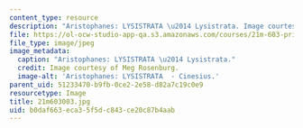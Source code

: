 ```yaml
---
content_type: resource
description: "Aristophanes: LYSISTRATA \u2014 Lysistrata. Image courtesy of Meg Rosenburg."
file: https://ol-ocw-studio-app-qa.s3.amazonaws.com/courses/21m-603-principles-of-design-fall-2005/b0daf663eca35f5dc843ce20c87b4aab_21m603003.jpg
file_type: image/jpeg
image_metadata:
  caption: "Aristophanes: LYSISTRATA \u2014 Lysistrata."
  credit: Image courtesy of Meg Rosenburg.
  image-alt: 'Aristophanes: LYSISTRATA  - Cinesius.'
parent_uid: 51233470-b9fb-0ce2-2e58-d82a7c19c0e9
resourcetype: Image
title: 21m603003.jpg
uid: b0daf663-eca3-5f5d-c843-ce20c87b4aab
---
```

